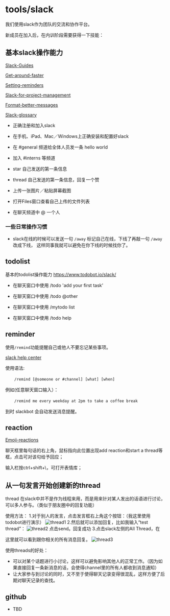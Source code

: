 # tools/slack

我们使用slack作为团队的交流和协作平台。

新成员在加入后，在内训阶段需要获得一下技能：

## 基本slack操作能力

[Slack-Guides](https://get.slack.help/hc/en-us/categories/202622877-Slack-Guides)

[Get-around-faster](https://get.slack.help/hc/en-us/articles/217626598-Get-around-faster)

[Setting-reminders](https://get.slack.help/hc/en-us/articles/208423427-Setting-reminders)

[Slack-for-project-management](https://get.slack.help/hc/en-us/articles/218130338-Slack-for-project-management)

[Format-better-messages](https://get.slack.help/hc/en-us/articles/218080247-Format-better-messages)

[Slack-glossary](https://get.slack.help/hc/en-us/articles/213817348-Slack-glossary)

- 正确注册和加入slack

- 在手机、iPad、Mac／Windows上正确安装和配置好slack

- 在 #general 频道给全体人员发一条 hello world

- 加入 #interns 等频道

- star 自己发送的第一条信息

- thread 自己发送的第一条信息，回复一个赞

- 上传一张图片／粘贴屏幕截图

- 打开Files窗口查看自己上传的文件列表

- 在聊天频道中 @ 一个人

### 一些日常操作习惯

- slack在线的时候可以发送一句 `/away` 标记自己在线，下线了再敲一句 `/away` 改成下线， 这样同事我就可以避免在你下线的时候找你了。

## todolist

基本的todolist操作能力 https://www.todobot.io/slack/

- 在聊天窗口中使用 /todo 'add your first task'

- 在聊天窗口中使用 /todo @other

- 在聊天窗口中使用 /mytodo list

- 在聊天窗口中使用 /todo help

## reminder
使用`/remind`功能提醒自己或他人不要忘记某些事项。

[slack help center](https://get.slack.help/hc/en-us/articles/208423427-Setting-reminders)

使用语法:

　　`/remind [@someone or #channel] [what] [when]`

例如(任意聊天窗口输入）：

　　`/remind me every weekday at 2pm to take a coffee break`

到时 slackbot 会自动发送消息提醒。

## reaction
[Emoji-reactions](https://get.slack.help/hc/en-us/articles/206870317-Emoji-reactions)

聊天框里每句话的右上角，鼠标指向此位置出现add reaction和start a thread等框，点击可对该句给予回应；

输入栏按ctrl+shift+\，可打开表情库；

## 从一句发言开始创建新的thread

thread 在slack中并不是作为线程来用，而是用来针对某人发出的话语进行讨论，可以多人参与。（类似于朋友圈中的回复功能）

使用方法：
1.对于别人的发言，点击发言框右上角这个按钮：（我这里使用todobot进行演示）
![thread1](https://github.com/lazyparser/weloveinterns/blob/master/resources/Image/thread1.PNG)
2.然后就可以添加回复，比如我输入“test thread”：
![thread2](https://github.com/lazyparser/weloveinterns/blob/master/resources/Image/thread2.PNG)
点击send。回复成功
3.点击slack左侧的All Thread，在

这里就可以看到跟你相关的所有消息回复。
![thread3](https://github.com/lazyparser/weloveinterns/blob/master/resources/Image/thread3.PNG)

使用threads的好处：

- 可以对某个话题进行小讨论，这样可以避免影响其他人的正常工作。（因为如果直接回复一条新消息的话，会使得channel里的所有人都收到消息通知）
- 让大家参与到讨论的同时，又不至于使得聊天记录变得很混乱，这样方便了后期对聊天记录的查找。

## github

- TBD

